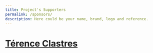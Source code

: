 ```yaml
---
title: Project's Supporters
permalink: /sponsors/
description: Here could be your name, brand, logo and reference.
---
```

# [Térence Clastres](https://github.com/terencode)
